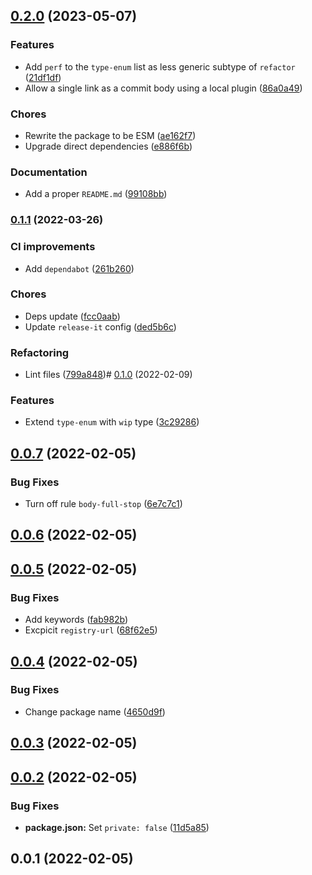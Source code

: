 

## [0.2.0](https://github.com/MorevM/commitlint-config/compare/v0.1.1...v0.2.0) (2023-05-07)


### Features

* Add `perf` to the `type-enum` list as less generic subtype of `refactor` ([21df1df](https://github.com/MorevM/commitlint-config/commit/21df1df1a2a1975b0a8499797e4efc20a4b7a9f0))
* Allow a single link as a commit body using a local plugin ([86a0a49](https://github.com/MorevM/commitlint-config/commit/86a0a49a025b55012646fb3fb6cd3de26bfca87c))


### Chores

* Rewrite the package to be ESM ([ae162f7](https://github.com/MorevM/commitlint-config/commit/ae162f7c2609f250c7b03886f1e446cf769d6793))
* Upgrade direct dependencies ([e886f6b](https://github.com/MorevM/commitlint-config/commit/e886f6b4d447da238b0755b766a9f847b42d7ba9))


### Documentation

* Add a proper `README.md` ([99108bb](https://github.com/MorevM/commitlint-config/commit/99108bbf22ecf3e63f39e1f8e4da7545e14c01b9))

### [0.1.1](https://github.com/MorevM/commitlint-config/compare/v0.1.0...v0.1.1) (2022-03-26)


### CI improvements

* Add `dependabot` ([261b260](https://github.com/MorevM/commitlint-config/commit/261b260b3f428ab22640b510ce69b27578b03d2f))


### Chores

* Deps update ([fcc0aab](https://github.com/MorevM/commitlint-config/commit/fcc0aab4a1b2ef4633fdc7bdbbe4018d5531d28c))
* Update `release-it` config ([ded5b6c](https://github.com/MorevM/commitlint-config/commit/ded5b6c2396dd4eff3c8c7c1dfca2ef916f04882))


### Refactoring

* Lint files ([799a848](https://github.com/MorevM/commitlint-config/commit/799a8489695553a7aaba9416afb3256d50f63acb))# [0.1.0](https://github.com/MorevM/commitlint-config/compare/v0.0.7...v0.1.0) (2022-02-09)


### Features

* Extend `type-enum` with `wip` type ([3c29286](https://github.com/MorevM/commitlint-config/commit/3c29286b222e48848ad42ecc2d2184735da1b39f))

## [0.0.7](https://github.com/MorevM/commitlint-config/compare/v0.0.6...v0.0.7) (2022-02-05)


### Bug Fixes

* Turn off rule `body-full-stop` ([6e7c7c1](https://github.com/MorevM/commitlint-config/commit/6e7c7c1ceda9b6c9a208778750792fc6050f4b13))

## [0.0.6](https://github.com/MorevM/commitlint-config/compare/v0.0.5...v0.0.6) (2022-02-05)

## [0.0.5](https://github.com/MorevM/commitlint-config/compare/v0.0.4...v0.0.5) (2022-02-05)


### Bug Fixes

* Add keywords ([fab982b](https://github.com/MorevM/commitlint-config/commit/fab982b28b1096184beb72bb49cf49bac3a0c6b0))
* Excpicit `registry-url` ([68f62e5](https://github.com/MorevM/commitlint-config/commit/68f62e564e83b31676b25284f283249bb1ff36d9))

## [0.0.4](https://github.com/MorevM/commitlint-config/compare/v0.0.3...v0.0.4) (2022-02-05)


### Bug Fixes

* Change package name ([4650d9f](https://github.com/MorevM/commitlint-config/commit/4650d9f644cb783745e841144f1a1070086a2d06))

## [0.0.3](https://github.com/MorevM/commitlint-config/compare/v0.0.2...v0.0.3) (2022-02-05)

## [0.0.2](https://github.com/MorevM/commitlint-config/compare/v0.0.1...v0.0.2) (2022-02-05)


### Bug Fixes

* **package.json:** Set `private: false` ([11d5a85](https://github.com/MorevM/commitlint-config/commit/11d5a85958c32607b7a414dec57df3b0e4814b6b))

## 0.0.1 (2022-02-05)
